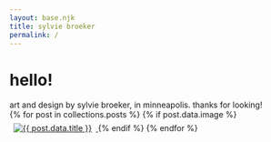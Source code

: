```yaml
---
layout: base.njk
title: sylvie broeker 
permalink: /
---
```


<div id="header">
<h1 class="font-montserrat text-center">hello!</h1> 
</div>

<div id="hero" class="text-lg">
art and design by sylvie broeker, in minneapolis. thanks for looking!
</div>


<div class="post-thumbnails">
  {% for post in collections.posts %}
    {% if post.data.image %}
      <a href="{{ post.url }}">
        <img
          src="{{ post.data.image }}"
          alt="{{ post.data.title }}"
          style="max-width:150px; height:auto; object-fit:cover; margin:0.5em;"
        />
      </a>
    {% endif %}
  {% endfor %}
</div>

